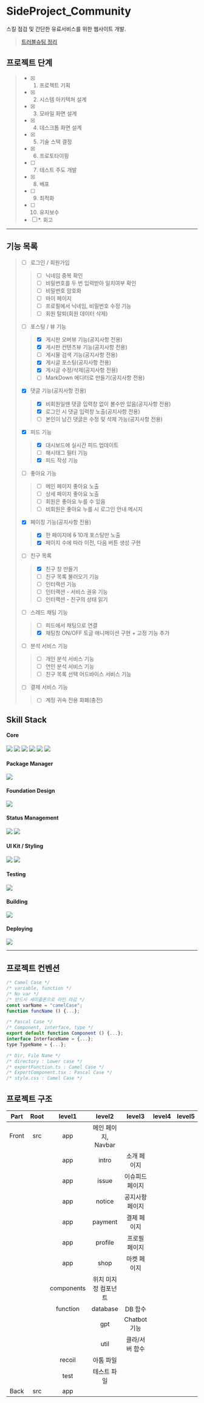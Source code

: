 # SideProject_Community
스킬 점검 및 간단한 유료서비스를 위한 웹사이트 개발.

> [트러블슈팅 정리](https://github.com/ChrisEuristic/SideProject_Community/blob/main/TroubleShooting.md)

## 프로젝트 단계

> - [x] 1. 프로젝트 기획
> - [x] 2. 시스템 아키텍쳐 설계
> - [x] 3. 모바일 화면 설계
> - [x] 4. 데스크톱 화면 설계
> - [x] 5. 기술 스택 결정
> - [x] 6. 프로토타이핑
> - [ ] 7. 테스트 주도 개발
> - [x] 8. 배포
> - [ ] 9. 최적화
> - [ ] 10. 유지보수
> - [ ] *. 회고


---
## 기능 목록
> - [ ] 로그인 / 회원가입
>> - [ ] 닉네임 중복 확인
>> - [ ] 비밀번호를 두 번 입력받아 일치여부 확인
>> - [ ] 비밀번호 암호화
>> - [ ] 마이 페이지
>> - [ ] 프로필에서 닉네임, 비밀번호 수정 기능
>> - [ ] 회원 탈퇴(회원 데이터 삭제)
> - [ ] 포스팅 / 뷰 기능
>> - [x] 게시판 오버뷰 기능(공지사항 전용)
>> - [x] 게시판 컨텐츠뷰 기능(공지사항 전용)
>> - [ ] 게시물 검색 기능(공지사항 전용)
>> - [x] 게시글 포스팅(공지사항 전용)
>> - [x] 게시글 수정/삭제(공지사항 전용)
>> - [ ] MarkDown 에디터로 만들기(공지사항 전용)
> - [x] 댓글 기능(공지사항 전용)
>> - [x] 비회원일땐 댓글 입력창 없이 볼수만 있음(공지사항 전용)
>> - [x] 로그인 시 댓글 입력창 노출(공지사항 전용)
>> - [ ] 본인이 남긴 댓글은 수정 및 삭제 가능(공지사항 전용)
> - [x] 피드 기능
>> - [x] 대시보드에 실시간 피드 업데이트
>> - [ ] 해시태그 필터 기능
>> - [x] 피드 작성 기능
> - [ ] 좋아요 기능
>> - [ ] 메인 페이지 좋아요 노출
>> - [ ] 상세 페이지 좋아요 노출
>> - [ ] 회원은 좋아요 누를 수 있음
>> - [ ] 비회원은 좋아요 누를 시 로그인 안내 메시지
> - [x] 페이징 기능(공지사항 전용)
>> - [x] 한 페이지에 ~~5~~ 10개 포스팅만 노출
>> - [x] 페이지 수에 따라 이전, 다음 버튼 생성 구현
> - [ ] 친구 목록
>> - [x] 친구 창 만들기
>> - [ ] 친구 목록 불러오기 기능
>> - [ ] 인터랙션 기능
>> - [ ] 인터랙션 - 서비스 권유 기능
>> - [ ] 인터랙션 - 친구의 상태 읽기
> - [ ] 스레드 채팅 기능
>> - [ ] 피드에서 채팅으로 연결
>> - [x] 채팅창 ON/OFF 토글 애니메이션 구현 + 고정 기능 추가
> - [ ] 분석 서비스 기능
>> - [ ] 개인 분석 서비스 기능
>> - [ ] 연인 분석 서비스 기능
>> - [ ] 친구 목록 선택 어드바이스 서비스 기능
> - [ ] 결제 서비스 기능
>> - [ ] 계정 귀속 전용 화폐(충전)


## Skill Stack

#### Core
<img src="https://img.shields.io/badge/-Next.JS 13.4.2-000000?logo=next.js&logoColor=white">  <img src="https://img.shields.io/badge/-TypeScript 5.0.4-3178C6?logo=typescript&logoColor=white">  <img src="https://img.shields.io/badge/-Node.js 18.16.0-339933?logo=node.js&logoColor=white">  <img src="https://img.shields.io/badge/-Express.js 4.18.2-4479A1?logo=express&logoColor=white">  <img src="https://img.shields.io/badge/-MySQL 8.0(Develop)-4479A1?logo=mysql&logoColor=white">  <img src="https://img.shields.io/badge/-postgreSQL(Vercel Production)-4169E1?logo=postgresql&logoColor=white"> 

#### Package Manager
<img src="https://img.shields.io/badge/-npm-CB3837?logo=npm&logoColor=white">

#### Foundation Design
<img src="https://img.shields.io/badge/-Figma-F24E1E?logo=figma&logoColor=white">

#### Status Management
<img src="https://img.shields.io/badge/-Recoil-4169E1?logo=relay&logoColor=white">
<img src="https://img.shields.io/badge/-Redux Toolkit(Before)-764ABC?logo=redux&logoColor=white">

#### UI Kit / Styling
<img src="https://img.shields.io/badge/-Tailwind 3.3.2-06B6D4?logo=tailwindcss&logoColor=white">  <img src="https://img.shields.io/badge/-React Icons-61DAFB?logo=react&logoColor=white">

#### Testing
<img src="https://img.shields.io/badge/-Jest-C21325?logo=jest&logoColor=white">

#### Building
<img src="https://img.shields.io/badge/-Webpack-8DD6F9?logo=webpack&logoColor=white">

#### Deploying
<img src="https://img.shields.io/badge/-Vercel-000000?logo=vercel&logoColor=white">

---

## 프로젝트 컨벤션
```javascript
/* Camel Case */
/* variable, function */
/* No var */
/* 반드시 세미콜론으로 라인 마감 */
const varName = "camelCase";
function funcName () {...};

/* Pascal Case */
/* Component, interface, type */
export default function Component () {...};
interface InterfaceName = {...};
type TypeName = {...};

/* Dir, File Name */
/* directory : Lower case */
/* exportFunction.ts : Camel Case */
/* ExportComponent.tsx : Pascal Case */
/* style.css : Camel Case */
```


## 프로젝트 구조

| Part | Root | level1 | level2 | level3 | level4 | level5 | level6 | level7 | level8 | level9 | level10 |
|:-----:|:---:|:---:|:---:|:---:|:---:|:---:|:---:|:---:|:---:|:---:|:---:|
| Front | src | app | 메인 페이지, Navbar |
|       |     | app | intro | 소개 페이지 |
|       |     | app | issue | 이슈피드 페이지 |
|       |     | app | notice | 공지사항 페이지 |
|       |     | app | payment | 결제 페이지 |
|       |     | app | profile | 프로필 페이지 |
|       |     | app | shop | 마켓 페이지 |
|       |     | components | 위치 미지정 컴포넌트 |
|       |     | function | database | DB 함수 |
|       |     |          | gpt      | Chatbot 기능 |
|       |     |          | util     | 클라/서버 함수 |
|       |     | recoil | 아톰 파일 |
|       |     | test | 테스트 파일 |
| Back  | src | app |
